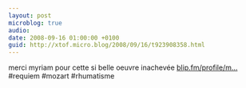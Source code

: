 ```yaml
---
layout: post
microblog: true
audio: 
date: 2008-09-16 01:00:00 +0100
guid: http://xtof.micro.blog/2008/09/16/t923908358.html
---
```

merci myriam pour cette si belle oeuvre inachevée [blip.fm/profile/m...](http://blip.fm/profile/myriam/blip/336132) #requiem #mozart #rhumatisme
